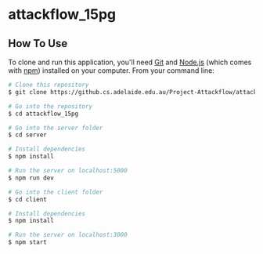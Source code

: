 # attackflow_15pg


## How To Use

To clone and run this application, you'll need [Git](https://git-scm.com) and [Node.js](https://nodejs.org/en/download/) (which comes with [npm](http://npmjs.com)) installed on your computer. From your command line:

```bash
# Clone this repository
$ git clone https://github.cs.adelaide.edu.au/Project-Attackflow/attackflow_15pg.git

# Go into the repository
$ cd attackflow_15pg

# Go into the server folder
$ cd server

# Install dependencies
$ npm install

# Run the server on localhost:5000
$ npm run dev

# Go into the client folder
$ cd client

# Install dependencies
$ npm install

# Run the server on localhost:3000
$ npm start
```


